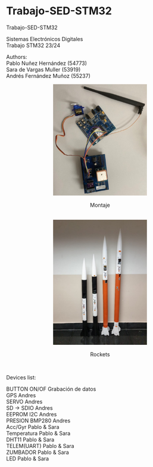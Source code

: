 # Trabajo-SED-STM32

Trabajo-SED-STM32

Sistemas Electrónicos Digitales <br>
Trabajo STM32 23/24 <br>

Authors: <br>
Pablo Nuñez Hernández (54773) <br>
Sara de Vargas Muller (53919) <br>
Andrés Fernández Muñoz (55237) <br>


<div align="center">
<img src="Media/Montaje.jpg" alt="Montaje" display="block" margin-left="auto"  margin-right="auto" width="50%">
<p>Montaje</p>
<br>


<div align="center">
<img src="Media/Cohetes.jpg" alt="Cohetes" display="block" margin-left="auto"  margin-right="auto" width="50%">
<p>Rockets</p>
<br>



<div align="left">
  
Devices list: <br>

BUTTON ON/OF	Grabación de datos <br>
GPS		Andres <br>
SERVO		Andres <br>
SD -> SDIO	Andres <br>
EEPROM I2C	Andres <br>
PRESION BMP280	Andres <br>
Acc/Gyr		Pablo & Sara <br>
Temperatura	Pablo & Sara <br>
DHT11		Pablo & Sara <br>
TELEM(UART)	Pablo & Sara <br>
ZUMBADOR	Pablo & Sara <br>
LED		Pablo & Sara <br>
